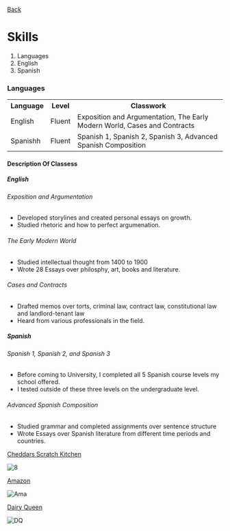 <!DOCTYPE html>
<html>
<body>
<a href="README.md">Back</a></h>
<h1>Skills</h1>
 <ol>
  <li>Languages</li>
  <li>English</li>
  <li>Spanish</li>
</ol>
 
  <h3>Languages</h3>
  <table>
  <tr>
    <th>Language</th>
    <th>Level</th>
    <th>Classwork</th>
  </tr>
  <tr>
    <td>English</td>
    <td>Fluent</td>
    <td>Exposition and Argumentation, The Early Modern World, Cases and Contracts</td>
  </tr>
    <tr>
    <td>Spanishh</td>
    <td>Fluent</td>
    <td>Spanish 1, Spanish 2, Spanish 3, Advanced Spanish Composition</td>
  </tr>
</table>
  
  <h4><b>Description Of Classess</b></h3>
  
  <h5>English</h5>
  <h6><i>Exposition and Argumentation</i></h6>
    <p> 
<ul>
  <li>Developed storylines and created personal essays on growth.</li>
  <li>Studied rhetoric and how to perfect argumenation.</li>
</ul>
  </p>
  <h6><i>The Early Modern World</i></h6>
    <p> 
<ul>
  <li>Studied intellectual thought from 1400 to 1900</li>
  <li>Wrote 28 Essays over philosphy, art, books and literature.</li>
</ul>
  </p>
  <h6><i>Cases and Contracts</i></h6>
    <p> 
<ul>
  <li>Drafted memos over torts, criminal law, contract law, constitutional law and landlord-tenant law</li>
  <li>Heard from various professionals in the field.</li>
</ul>
  </p>
  
  <h5>Spanish</h5>
  <h6><i>Spanish 1, Spanish 2, and Spanish 3</i></h6>
    <p> 
<ul>
  <li>Before coming to University, I completed all 5 Spanish course levels my school offered.</li>
  <li>I tested outside of these three levels on the undergraduate level.</li>
</ul>
  </p>
  <h6><i>Advanced Spanish Composition</i></h6>
    <p> 
<ul>
  <li>Studied grammar and completed assignments over sentence structure</li>
  <li>Wrote Essays over Spanish literature from different time periods and countries.</li>
</ul>
  </p>
  
 
 
 
 <p> <a href="https://www.cheddars.com/home">Cheddars Scratch Kitchen</a> </p>
 <img src="https://user-images.githubusercontent.com/89501767/144777780-5f63e670-dc17-484d-ada5-b0d8cb52486e.jpg" alt="8">
 
  <p> <a href="https://www.amazon.com/">Amazon</a> </p>
 <img src="https://user-images.githubusercontent.com/89501767/144777895-5eb7f4dc-7c43-44e9-b379-1efbb18c7b88.jpg" alt="Ama">
 
  <p> <a href="https://www.dairyqueen.com/en-us/">Dairy Queen</a> </p>
 <img src="https://user-images.githubusercontent.com/89501767/144778002-ef62a342-479b-47ae-8e3e-41d6a2f351be.png" alt="DQ">

</body>
</html>
